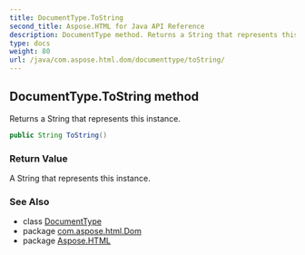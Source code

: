 ```yaml
---
title: DocumentType.ToString
second_title: Aspose.HTML for Java API Reference
description: DocumentType method. Returns a String that represents this instance
type: docs
weight: 80
url: /java/com.aspose.html.dom/documenttype/toString/
---
```

## DocumentType.ToString method

Returns a String that represents this instance.

```java
public String ToString()
```

### Return Value

A String that represents this instance.

### See Also

* class [DocumentType](../)
* package [com.aspose.html.Dom](../../documenttype/)
* package [Aspose.HTML](../../../)

